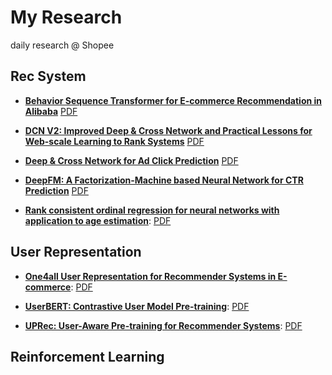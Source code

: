 # My Research

daily research @ Shopee 

## Rec System

- [**Behavior Sequence Transformer for E-commerce Recommendation in Alibaba**]() [PDF](https://arxiv.org/abs/1905.06874)

- [**DCN V2: Improved Deep & Cross Network and Practical Lessons for Web-scale Learning to Rank Systems**]() [PDF](https://arxiv.org/pdf/2008.13535.pdf)

- [**Deep & Cross Network for Ad Click Prediction**]() [PDF](https://arxiv.org/pdf/1708.05123.pdf)

- [**DeepFM: A Factorization-Machine based Neural Network for CTR Prediction**]() [PDF](https://arxiv.org/pdf/1703.04247.pdf)
  
- [**Rank consistent ordinal regression for neural networks with application to age estimation**](./rec/dcn.md): [PDF](https://arxiv.org/pdf/1901.07884.pdf)

## User Representation  

- [**One4all User Representation for Recommender Systems in E-commerce**](./user/shopperbert.md): [PDF](https://arxiv.org/pdf/2106.00573.pdf)  

- [**UserBERT: Contrastive User Model Pre-training**](./user/userbert.md): [PDF](https://arxiv.org/pdf/2109.01274.pdf)  

- [**UPRec: User-Aware Pre-training for Recommender Systems**](./user/uprec.md): [PDF](https://arxiv.org/pdf/2102.10989.pdf)  


## Reinforcement Learning



  

